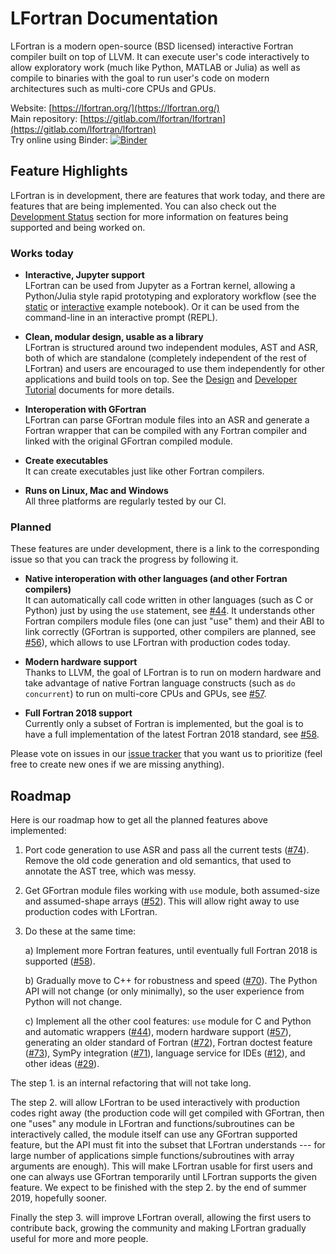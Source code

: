 # LFortran Documentation

LFortran is a modern open-source (BSD licensed) interactive Fortran compiler
built on top of LLVM.
It can execute user's code interactively to allow exploratory work (much like
Python, MATLAB or Julia) as well as compile to binaries with the goal to run
user's code on modern architectures such as multi-core CPUs and GPUs.

Website:
[https://lfortran.org/](https://lfortran.org/)  
Main repository:
[https://gitlab.com/lfortran/lfortran](https://gitlab.com/lfortran/lfortran)  
Try online using Binder:
[![Binder](https://mybinder.org/badge_logo.svg)](https://mybinder.org/v2/gl/lfortran%2Fweb%2Flfortran-binder/master?filepath=Demo.ipynb)

## Feature Highlights

LFortran is in development, there are features that work today, and there are
features that are being implemented. You can also check out the [Development Status](progress.md) section for more information on features being supported and being worked on.

### Works today

* **Interactive, Jupyter support**  
    LFortran can be used from Jupyter as a Fortran kernel, allowing a
    Python/Julia style rapid prototyping and exploratory workflow
    (see the [static](https://nbviewer.jupyter.org/gist/certik/f1d28a486510810d824869ab0c491b1c)
    or
    [interactive](https://mybinder.org/v2/gl/lfortran%2Fweb%2Flfortran-binder/master?filepath=Demo.ipynb)
    example notebook).
    Or it can be used from the command-line in an interactive prompt (REPL).

* **Clean, modular design, usable as a library**  
    LFortran is structured around two independent modules, AST and ASR, both of
    which are standalone (completely independent of the rest of LFortran) and
    users are encouraged to use them independently for other applications and
    build tools on top. See the [Design](design.md)
    and [Developer Tutorial](developer_tutorial.md) documents for more details.

* **Interoperation with GFortran**  
    LFortran can parse GFortran module files into an ASR and generate a Fortran
    wrapper that can be compiled with any Fortran compiler and linked with the
    original GFortran compiled module.

* **Create executables**  
    It can create executables just like other Fortran compilers.

* **Runs on Linux, Mac and Windows**  
    All three platforms are regularly tested by our CI.


### Planned

These features are under development, there is a link to the corresponding
issue so that you can track the progress by following it.

* **Native interoperation with other languages (and other Fortran compilers)**  
    It can automatically call code written in other languages (such as C or
    Python) just by using the `use` statement, see
    [#44](https://gitlab.com/lfortran/lfortran/issues/44). It understands
    other Fortran compilers module files (one can just "use" them) and their
    ABI to link correctly (GFortran is supported, other compilers are planned,
    see [#56](https://gitlab.com/lfortran/lfortran/issues/56)), which allows to
    use LFortran with production codes today.

* **Modern hardware support**  
    Thanks to LLVM, the goal of LFortran is to run on modern hardware and take
    advantage of native Fortran language constructs (such as `do concurrent`)
    to run on multi-core CPUs and GPUs, see
    [#57](https://gitlab.com/lfortran/lfortran/issues/57).

* **Full Fortran 2018 support**  
    Currently only a subset of Fortran is implemented, but the goal is to have
    a full implementation of the latest Fortran 2018 standard, see
    [#58](https://gitlab.com/lfortran/lfortran/issues/58).


Please vote on issues in our
[issue tracker](https://gitlab.com/lfortran/lfortran/issues) that you want us
to prioritize (feel free to create new ones if we are missing anything).

## Roadmap

Here is our roadmap how to get all the planned features above implemented:

1. Port code generation to use ASR and pass all the current tests
([#74](https://gitlab.com/lfortran/lfortran/issues/74)).
Remove the old code generation and old semantics, that used to annotate the AST tree, which was messy.

2. Get GFortran module files working with `use` module, both assumed-size and
assumed-shape arrays ([#52](https://gitlab.com/lfortran/lfortran/issues/52)).
This will allow right away to use production codes with LFortran.

3. Do these at the same time:

    a) Implement more Fortran features, until eventually full Fortran 2018 is
    supported ([#58](https://gitlab.com/lfortran/lfortran/issues/58)).

    b) Gradually move to C++ for robustness and speed
    ([#70](https://gitlab.com/lfortran/lfortran/issues/70)).
    The Python API will not change (or only minimally), so the user experience
    from Python will not change.

    c) Implement all the other cool features: `use` module for C and Python
    and automatic wrappers
    ([#44](https://gitlab.com/lfortran/lfortran/issues/44)),
    modern hardware support
    ([#57](https://gitlab.com/lfortran/lfortran/issues/57)),
    generating an older standard of Fortran
    ([#72](https://gitlab.com/lfortran/lfortran/issues/72)),
    Fortran doctest feature
    ([#73](https://gitlab.com/lfortran/lfortran/issues/73)),
    SymPy integration
    ([#71](https://gitlab.com/lfortran/lfortran/issues/71)),
    language service for IDEs
    ([#12](https://gitlab.com/lfortran/lfortran/issues/12)),
    and other ideas ([#29](https://gitlab.com/lfortran/lfortran/issues/29)).

The step 1. is an internal refactoring that will not take long.

The step 2. will allow LFortran to be used interactively with production codes
right away (the production code will get compiled with GFortran, then one
"uses" any module in LFortran and functions/subroutines can be interactively
called, the module itself can use any GFortran supported feature, but the API
must fit into the subset that LFortran understands --- for large number of
applications simple functions/subroutines with array arguments are enough).
This will make LFortran usable for first users and one can always use GFortran
temporarily until LFortran supports the given feature.
We expect to be finished with the step 2. by the end of summer 2019, hopefully sooner.

Finally the step 3. will improve LFortran overall, allowing the first users
to contribute back, growing the community and making LFortran gradually useful
for more and more people.
